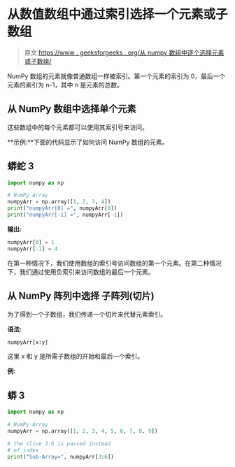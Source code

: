 # 从数值数组中通过索引选择一个元素或子数组

> 原文:[https://www . geeksforgeeks . org/从 numpy 数组中逐个选择元素或子数组/](https://www.geeksforgeeks.org/select-an-element-or-sub-array-by-index-from-a-numpy-array/)

NumPy 数组的元素就像普通数组一样被索引。第一个元素的索引为 0，最后一个元素的索引为 n-1，其中 n 是元素的总数。

## **从 NumPy 数组中选择单个元素**

这些数组中的每个元素都可以使用其索引号来访问。

**示例:**下面的代码显示了如何访问 NumPy 数组的元素。

## 蟒蛇 3

```py
import numpy as np

# NumPy Array
numpyArr = np.array([1, 2, 3, 4])
print("numpyArr[0] =", numpyArr[0])
print("numpyArr[-1] =", numpyArr[-1])
```

**输出:**

```py
numpyArr[0] = 1
numpyArr[-1] = 4

```

在第一种情况下，我们使用数组的索引号访问数组的第一个元素。在第二种情况下，我们通过使用负索引来访问数组的最后一个元素。

## **从 NumPy 阵列中选择** **子阵列(切片)**

为了得到一个子数组，我们传递一个切片来代替元素索引。

**语法:**

```py
numpyArr[x:y]

```

这里 x 和 y 是所需子数组的开始和最后一个索引。

**例:**

## 蟒 3

```py
import numpy as np

# NumPy Array
numpyArr = np.array([1, 2, 3, 4, 5, 6, 7, 8, 9])

# the slice 3:6 is passed instead 
# of index
print("Sub-Array=", numpyArr[3:6])
```